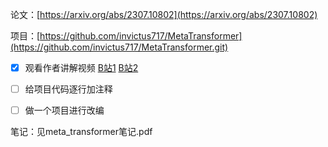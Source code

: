 论文：[https://arxiv.org/abs/2307.10802](https://arxiv.org/abs/2307.10802)

项目：[https://github.com/invictus717/MetaTransformer](https://github.com/invictus717/MetaTransformer.git)


- [x] 观看作者讲解视频 [B站1](https://www.bilibili.com/video/BV1Bu4y1y714) [B站2](https://www.bilibili.com/video/BV1gP411t7Kr/)
- [ ] 给项目代码逐行加注释
- [ ] 做一个项目进行改编


笔记：见meta_transformer笔记.pdf
